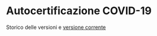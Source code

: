 # Autocertificazione COVID-19

Storico delle versioni e [versione corrente](./autocertificazione_latest.pdf)
